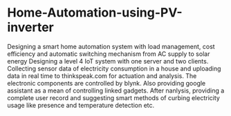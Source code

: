 # Home-Automation-using-PV-inverter
Designing a smart home automation system with load management, cost efficiency  and automatic switching mechanism from AC supply to solar energy 
Designing a level 4 IoT system with one server and two clients. Collecting sensor data of electricity consumption in a house and uploading data in real time to thinkspeak.com for actuation and analysis. The electronic components are controlled by blynk. Also providing google assistant as a mean of controlling linked gadgets.
After nanlysis, providing a complete user record and suggesting smart methods of curbing electricity usage like presence and temperature detection etc.
